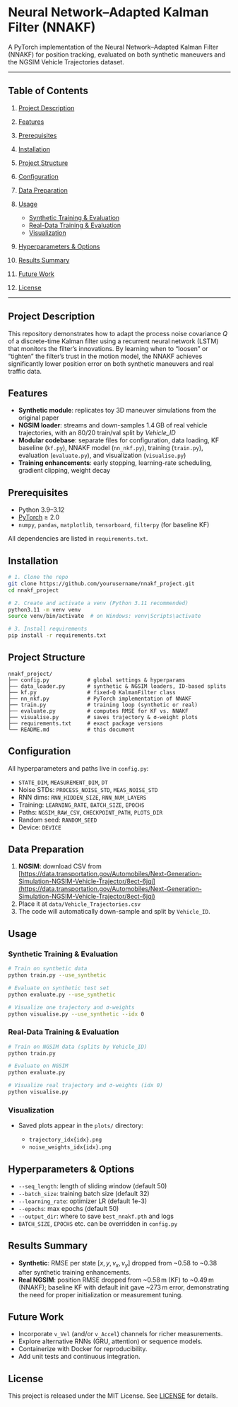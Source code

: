 # Neural Network–Adapted Kalman Filter (NNAKF)

A PyTorch implementation of the Neural Network–Adapted Kalman Filter (NNAKF) for position tracking, evaluated on both synthetic maneuvers and the NGSIM Vehicle Trajectories dataset.

---

## Table of Contents

1. [Project Description](#project-description)
2. [Features](#features)
3. [Prerequisites](#prerequisites)
4. [Installation](#installation)
5. [Project Structure](#project-structure)
6. [Configuration](#configuration)
7. [Data Preparation](#data-preparation)
8. [Usage](#usage)

   * [Synthetic Training & Evaluation](#synthetic-training--evaluation)
   * [Real-Data Training & Evaluation](#real-data-training--evaluation)
   * [Visualization](#visualization)
9. [Hyperparameters & Options](#hyperparameters--options)
10. [Results Summary](#results-summary)
11. [Future Work](#future-work)
12. [License](#license)

---

## Project Description

This repository demonstrates how to adapt the process noise covariance $Q$ of a discrete-time Kalman filter using a recurrent neural network (LSTM) that monitors the filter’s innovations. By learning when to “loosen” or “tighten” the filter’s trust in the motion model, the NNAKF achieves significantly lower position error on both synthetic maneuvers and real traffic data.

## Features

* **Synthetic module**: replicates toy 3D maneuver simulations from the original paper
* **NGSIM loader**: streams and down-samples 1.4 GB of real vehicle trajectories, with an 80/20 train/val split by *Vehicle\_ID*
* **Modular codebase**: separate files for configuration, data loading, KF baseline (`kf.py`), NNAKF model (`nn_nkf.py`), training (`train.py`), evaluation (`evaluate.py`), and visualization (`visualise.py`)
* **Training enhancements**: early stopping, learning-rate scheduling, gradient clipping, weight decay

## Prerequisites

* Python 3.9–3.12
* [PyTorch](https://pytorch.org/) ≥ 2.0
* `numpy`, `pandas`, `matplotlib`, `tensorboard`, `filterpy` (for baseline KF) 

All dependencies are listed in `requirements.txt`.

## Installation

```bash
# 1. Clone the repo
git clone https://github.com/yourusername/nnakf_project.git
cd nnakf_project

# 2. Create and activate a venv (Python 3.11 recommended)
python3.11 -m venv venv
source venv/bin/activate  # on Windows: venv\Scripts\activate

# 3. Install requirements
pip install -r requirements.txt
```

## Project Structure

```
nnakf_project/
├── config.py            # global settings & hyperparams
├── data_loader.py       # synthetic & NGSIM loaders, ID-based splits
├── kf.py                # fixed-Q KalmanFilter class
├── nn_nkf.py            # PyTorch implementation of NNAKF
├── train.py             # training loop (synthetic or real)
├── evaluate.py          # computes RMSE for KF vs. NNAKF
├── visualise.py         # saves trajectory & σ-weight plots
├── requirements.txt     # exact package versions
└── README.md            # this document
```

## Configuration

All hyperparameters and paths live in `config.py`:

* `STATE_DIM`, `MEASUREMENT_DIM`, `DT`
* Noise STDs: `PROCESS_NOISE_STD`, `MEAS_NOISE_STD`
* RNN dims: `RNN_HIDDEN_SIZE`, `RNN_NUM_LAYERS`
* Training: `LEARNING_RATE`, `BATCH_SIZE`, `EPOCHS`
* Paths: `NGSIM_RAW_CSV`, `CHECKPOINT_PATH`, `PLOTS_DIR`
* Random seed: `RANDOM_SEED`
* Device: `DEVICE`

## Data Preparation

1. **NGSIM**: download CSV from [https://data.transportation.gov/Automobiles/Next-Generation-Simulation-NGSIM-Vehicle-Trajector/8ect-6jqj](https://data.transportation.gov/Automobiles/Next-Generation-Simulation-NGSIM-Vehicle-Trajector/8ect-6jqj)
2. Place it at `data/Vehicle_Trajectories.csv`
3. The code will automatically down-sample and split by `Vehicle_ID`.

## Usage

### Synthetic Training & Evaluation

```bash
# Train on synthetic data
python train.py --use_synthetic

# Evaluate on synthetic test set
python evaluate.py --use_synthetic

# Visualize one trajectory and σ-weights
python visualise.py --use_synthetic --idx 0
```

### Real-Data Training & Evaluation

```bash
# Train on NGSIM data (splits by Vehicle_ID)
python train.py

# Evaluate on NGSIM
python evaluate.py

# Visualize real trajectory and σ-weights (idx 0)
python visualise.py
```

### Visualization

* Saved plots appear in the `plots/` directory:

  * `trajectory_idx{idx}.png`
  * `noise_weights_idx{idx}.png`

## Hyperparameters & Options

* `--seq_length`: length of sliding window (default 50)
* `--batch_size`: training batch size (default 32)
* `--learning_rate`: optimizer LR (default 1e-3)
* `--epochs`: max epochs (default 50)
* `--output_dir`: where to save `best_nnakf.pth` and logs
* `BATCH_SIZE`, `EPOCHS` etc. can be overridden in `config.py`

## Results Summary

* **Synthetic**: RMSE per state $[x,y,v_x,v_y]$ dropped from \~0.58 to \~0.38 after synthetic training enhancements.
* **Real NGSIM**: position RMSE dropped from \~0.58 m (KF) to \~0.49 m (NNAKF); baseline KF with default init gave \~273 m error, demonstrating the need for proper initialization or measurement tuning.

## Future Work

* Incorporate `v_Vel` (and/or `v_Accel`) channels for richer measurements.
* Explore alternative RNNs (GRU, attention) or sequence models.
* Containerize with Docker for reproducibility.
* Add unit tests and continuous integration.

## License

This project is released under the MIT License. See [LICENSE](LICENSE) for details.

